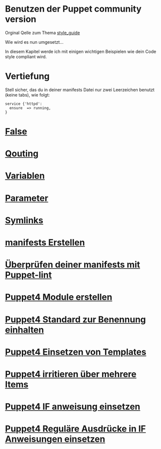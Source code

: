 # Benutzen der Puppet community version

Orginal Qelle zum Thema [style_guide](http://docs.puppetlabs.com/guides/style_guide.html)

Wie wird es nun umgesetzt...

In diesem Kapitel werde ich mit einigen wichtigen Beispielen wie dein Code style compliant wird.


# Vertiefung

Stell sicher, das du in deiner manifests Datei nur zwei Leerzeichen benutzt  (keine tabs), wie folgt:

```
service {'httpd':
  ensure  => running,
}
```

# [False](../puppet4-basics-false)

# [Qouting](../puppet4-basics-qouting)

# [Variablen](../puppet4-basics-variablen)

# [Parameter](../puppet4-basics-parameter)

# [Symlinks](../puppet4-basics-symlinks)

# [manifests Erstellen](../puppet4-basics-manitests)

# [Überprüfen deiner manifests mit Puppet-lint](../puppet4-basics-lint)

# [Puppet4 Module erstellen](puppet4-basics-modules)

# [Puppet4 Standard zur Benennung einhalten](../puppet4-standart-bezeichnung)

# [Puppet4 Einsetzen von Templates](../puppet4-templates)

# [Puppet4 irritieren über mehrere Items](../puppet4-basics-irritieren-multi-items)

# [Puppet4 IF anweisung einsetzen](../puppet4-if)

# [Puppet4 Reguläre Ausdrücke in IF Anweisungen einsetzen](../puppet4-if-regex)